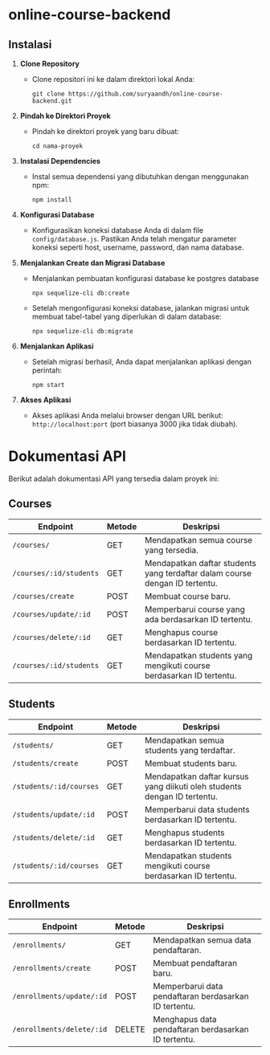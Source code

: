 # online-course-backend

## Instalasi

1. **Clone Repository**

   - Clone repositori ini ke dalam direktori lokal Anda:

     ```
     git clone https://github.com/suryaandh/online-course-backend.git
     ```

2. **Pindah ke Direktori Proyek**

   - Pindah ke direktori proyek yang baru dibuat:

     ```
     cd nama-proyek
     ```

3. **Instalasi Dependencies**

   - Instal semua dependensi yang dibutuhkan dengan menggunakan npm:

     ```
     npm install
     ```

4. **Konfigurasi Database**

   - Konfigurasikan koneksi database Anda di dalam file `config/database.js`. Pastikan Anda telah mengatur parameter koneksi seperti host, username, password, dan nama database.

5. **Menjalankan Create dan Migrasi Database**

   - Menjalankan pembuatan konfigurasi database ke postgres database

     ```
     npx sequelize-cli db:create
     ```

   - Setelah mengonfigurasi koneksi database, jalankan migrasi untuk membuat tabel-tabel yang diperlukan di dalam database:

     ```
     npx sequelize-cli db:migrate
     ```

6. **Menjalankan Aplikasi**

   - Setelah migrasi berhasil, Anda dapat menjalankan aplikasi dengan perintah:

     ```
     npm start
     ```

7. **Akses Aplikasi**
   - Akses aplikasi Anda melalui browser dengan URL berikut: `http://localhost:port` (port biasanya 3000 jika tidak diubah).

# Dokumentasi API

Berikut adalah dokumentasi API yang tersedia dalam proyek ini:

## Courses

| Endpoint                | Metode | Deskripsi                                                                   |
| ----------------------- | ------ | --------------------------------------------------------------------------- |
| `/courses/`             | GET    | Mendapatkan semua course yang tersedia.                                     |
| `/courses/:id/students` | GET    | Mendapatkan daftar students yang terdaftar dalam course dengan ID tertentu. |
| `/courses/create`       | POST   | Membuat course baru.                                                        |
| `/courses/update/:id`   | POST   | Memperbarui course yang ada berdasarkan ID tertentu.                        |
| `/courses/delete/:id`   | GET    | Menghapus course berdasarkan ID tertentu.                                   |
| `/courses/:id/students` | GET    | Mendapatkan students yang mengikuti course berdasarkan ID tertentu.         |

## Students

| Endpoint                | Metode | Deskripsi                                                                |
| ----------------------- | ------ | ------------------------------------------------------------------------ |
| `/students/`            | GET    | Mendapatkan semua students yang terdaftar.                               |
| `/students/create`      | POST   | Membuat students baru.                                                   |
| `/students/:id/courses` | GET    | Mendapatkan daftar kursus yang diikuti oleh students dengan ID tertentu. |
| `/students/update/:id`  | POST   | Memperbarui data students berdasarkan ID tertentu.                       |
| `/students/delete/:id`  | GET    | Menghapus students berdasarkan ID tertentu.                              |
| `/students/:id/courses` | GET    | Mendapatkan students mengikuti course berdasarkan ID tertentu.           |

## Enrollments

| Endpoint                  | Metode | Deskripsi                                             |
| ------------------------- | ------ | ----------------------------------------------------- |
| `/enrollments/`           | GET    | Mendapatkan semua data pendaftaran.                   |
| `/enrollments/create`     | POST   | Membuat pendaftaran baru.                             |
| `/enrollments/update/:id` | POST   | Memperbarui data pendaftaran berdasarkan ID tertentu. |
| `/enrollments/delete/:id` | DELETE | Menghapus data pendaftaran berdasarkan ID tertentu.   |

